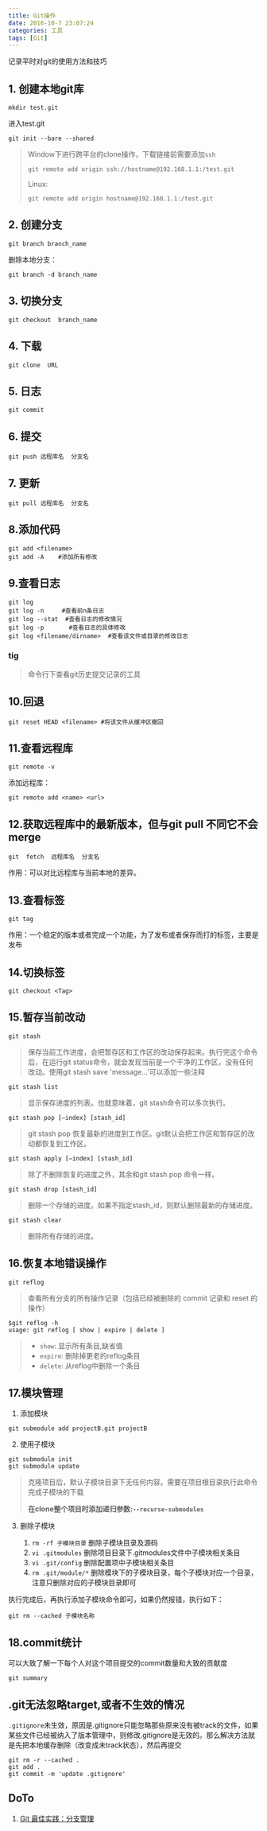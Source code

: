 ```yaml
---
title: Git操作
date: 2016-10-7 23:07:24
categories: 工具
tags: [Git]
---
```


记录平时对git的使用方法和技巧

<!--- more --->
## 1. 创建本地git库
```
mkdir test.git
```
进入test.git
```
git init --bare --shared
```

> Window下进行跨平台的clone操作，下载链接前需要添加`ssh`
> ```
> git remote add origin ssh://hostname@192.168.1.1:/test.git
> ```
> Linux:
> ```
> git remote add origin hostname@192.168.1.1:/test.git
> ```

## 2. 创建分支
```
git branch branch_name
```
删除本地分支：
```
git branch -d branch_name
```

## 3. 切换分支
```
git checkout  branch_name
```

## 4. 下载
```
git clone  URL
```

## 5. 日志
```
git commit
```

## 6. 提交
```
git push 远程库名  分支名
```

## 7. 更新
```
git pull 远程库名  分支名
```

## 8.添加代码
```
git add <filename>
git add -A    #添加所有修改
```

## 9.查看日志
```
git log
git log -n     #查看前n条日志
git log --stat  #查看日志的修改情况
git log -p       #查看日志的具体修改
git log <filename/dirname>  #查看该文件或目录的修改日志
```

### tig

> 命令行下查看git历史提交记录的工具

## 10.回退
```
git reset HEAD <filename> #将该文件从缓冲区撤回
```
## 11.查看远程库
```
git remote -v
```
添加远程库：
```
git remote add <name> <url>
```

## 12.获取远程库中的最新版本，但与git pull 不同它不会merge
```
git  fetch  远程库名  分支名
```
作用：可以对比远程库与当前本地的差异。

## 13.查看标签
```
git tag
```
作用：一个稳定的版本或者完成一个功能，为了发布或者保存而打的标签，主要是发布

## 14.切换标签
```
git checkout <Tag>
```

## 15.暂存当前改动

```
git stash
```
>保存当前工作进度，会把暂存区和工作区的改动保存起来。执行完这个命令后，在运行git status命令，就会发现当前是一个干净的工作区，没有任何改动。使用git stash save 'message...'可以添加一些注释

```
git stash list
```
>显示保存进度的列表。也就意味着，git stash命令可以多次执行。

```
git stash pop [–index] [stash_id]
```
>git stash pop 恢复最新的进度到工作区。git默认会把工作区和暂存区的改动都恢复到工作区。

```
git stash apply [–index] [stash_id]
```
>除了不删除恢复的进度之外，其余和git stash pop 命令一样。

```
git stash drop [stash_id]
```
> 删除一个存储的进度。如果不指定stash_id，则默认删除最新的存储进度。

```
git stash clear
```
>删除所有存储的进度。

## 16.恢复本地错误操作

```
git reflog
```
> 查看所有分支的所有操作记录（包括已经被删除的 commit 记录和 reset 的操作）

```
$git reflog -h
usage: git reflog [ show | expire | delete ]
```
> - `show`: 显示所有条目,缺省值
> - `expire`: 删除掉更老的reflog条目
> - `delete`: 从reflog中删除一个条目

## 17.模块管理

1. 添加模块
```
git submodule add projectB.git projectB
```

2. 使用子模块
```
git submodule init
git submodule update
```
> 克隆项目后，默认子模块目录下无任何内容。需要在项目根目录执行此命令完成子模块的下载
>
> **在clone整个项目时添加递归参数:`--recurse-submodules`**

3. 删除子模块

    1. `rm -rf 子模块目录` 删除子模块目录及源码
    2. `vi .gitmodules` 删除项目目录下.gitmodules文件中子模块相关条目
    3. `vi .git/config` 删除配置项中子模块相关条目
    4. `rm .git/module/*` 删除模块下的子模块目录，每个子模块对应一个目录，注意只删除对应的子模块目录即可

执行完成后，再执行添加子模块命令即可，如果仍然报错，执行如下：
```
git rm --cached 子模块名称
```

## 18.commit统计

可以大致了解一下每个人对这个项目提交的commit数量和大致的贡献度

``` shell
git summary
```

## .git无法忽略target,或者不生效的情况

`.gitignore`未生效，原因是.gitignore只能忽略那些原来没有被track的文件，如果某些文件已经被纳入了版本管理中，则修改.gitignore是无效的。那么解决方法就是先把本地缓存删除（改变成未track状态），然后再提交

```
git rm -r --cached .
git add .
git commit -m 'update .gitignore'
```



## DoTo

1. [Git 最佳实践：分支管理](http://blog.jobbole.com/109466/)
